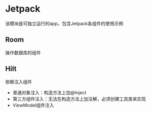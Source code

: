 # Jetpack

该模块是可独立运行的app，包含Jetpack各组件的使用示例

## Room

操作数据库的组件

## Hilt

依赖注入组件

- 普通对象注入：构造方法上加@Inject
- 第三方组件注入：无法在构造方法上加注解，必须创建工具类来实现
- ViewModel组件注入
